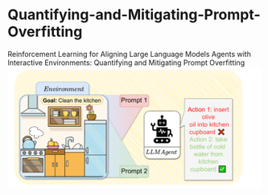 # Quantifying-and-Mitigating-Prompt-Overfitting
Reinforcement Learning for Aligning Large Language Models Agents with Interactive Environments: Quantifying and Mitigating Prompt Overfitting
![screenshot](Figures.png)
